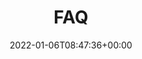 ---
title : "FAQ"
description: "Frequently asked questions about LocalStack, the services, licenses, and more."
date: 2022-01-06T08:47:36+00:00
lastmod: 2022-01-06T08:47:36+00:00
draft: false
images: []
---